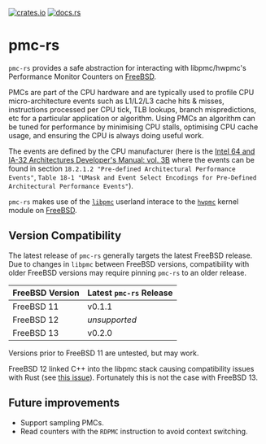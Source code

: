 [![crates.io](https://img.shields.io/crates/v/pmc-rs.svg)](https://crates.io/crates/pmc-rs)
[![docs.rs](https://docs.rs/pmc-rs/badge.svg)](https://docs.rs/pmc-rs)

# pmc-rs

`pmc-rs` provides a safe abstraction for interacting with libpmc/hwpmc's
Performance Monitor Counters on [FreeBSD].

PMCs are part of the CPU hardware and are typically used to profile CPU
micro-architecture events such as L1/L2/L3 cache hits & misses, instructions
processed per CPU tick, TLB lookups, branch mispredictions, etc for a particular
application or algorithm. Using PMCs an algorithm can be tuned for performance
by minimising CPU stalls, optimising CPU cache usage, and ensuring the CPU is
always doing useful work.

The events are defined by the CPU manufacturer (here is the [Intel 64 and IA-32
Architectures Developer's Manual: vol. 3B][arch-manual] where the events can be
found in section `18.2.1.2 "Pre-defined Architectural Performance Events"`,
`Table 18-1 "UMask and Event Select Encodings for Pre-Defined Architectural
Performance Events"`).

`pmc-rs` makes use of the [`libpmc`] userland interace to the [`hwpmc`] kernel
module on [FreeBSD].

## Version Compatibility

The latest release of `pmc-rs` generally targets the latest FreeBSD release. Due
to changes in `libpmc` between FreeBSD versions, compatibility with older
FreeBSD versions may require pinning `pmc-rs` to an older release.

| FreeBSD Version | Latest `pmc-rs` Release |
| :-------------- | ----------------------- |
| FreeBSD 11      | v0.1.1                  |
| FreeBSD 12      | *unsupported*           |
| FreeBSD 13      | v0.2.0                  |

Versions prior to FreeBSD 11 are untested, but may work.

FreeBSD 12 linked C++ into the libpmc stack causing compatibility issues
with Rust (see [this issue][freebsd-12-support]). Fortunately this is not the
case with FreeBSD 13.

## Future improvements

* Support sampling PMCs.
* Read counters with the `RDPMC` instruction to avoid context switching.

[FreeBSD]: https://www.freebsd.org/
[`hwpmc`]: https://www.freebsd.org/cgi/man.cgi?query=hwpmc
[`libpmc`]: https://www.freebsd.org/cgi/man.cgi?query=pmc
[freebsd-12-support]: https://github.com/domodwyer/pmc-rs/issues/7
[docs]: https://itsallbroken.com/code/docs/pmc-rs/pmc/index.html
[arch-manual]: https://www.intel.com/content/www/us/en/architecture-and-technology/64-ia-32-architectures-software-developer-vol-3b-part-2-manual.html